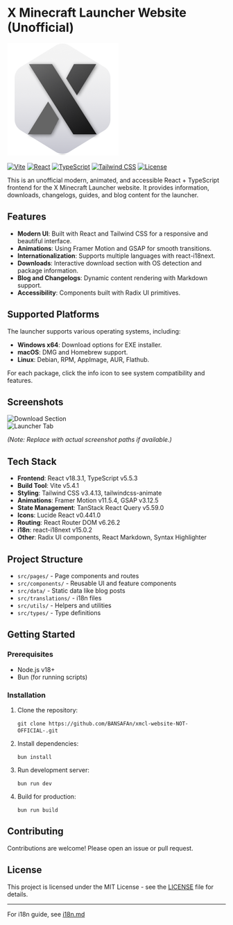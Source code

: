 # X Minecraft Launcher Website (Unofficial)

![X Minecraft Launcher Logo](public/PhotoXMCL/logo.png)

[![Vite](https://img.shields.io/badge/Vite-5.4.1-646cff?logo=vite)](https://vitejs.dev/) [![React](https://img.shields.io/badge/React-18.3.1-61dafb?logo=react)](https://reactjs.org/) [![TypeScript](https://img.shields.io/badge/TypeScript-5.5.3-3178c6?logo=typescript)](https://www.typescriptlang.org/) [![Tailwind CSS](https://img.shields.io/badge/Tailwind_CSS-3.4.13-38b2ac?logo=tailwindcss)](https://tailwindcss.com/) [![License](https://img.shields.io/badge/License-MIT-lightgrey)]()

This is an unofficial modern, animated, and accessible React + TypeScript frontend for the X Minecraft Launcher website. It provides information, downloads, changelogs, guides, and blog content for the launcher.

## Features

- **Modern UI**: Built with React and Tailwind CSS for a responsive and beautiful interface.
- **Animations**: Using Framer Motion and GSAP for smooth transitions.
- **Internationalization**: Supports multiple languages with react-i18next.
- **Downloads**: Interactive download section with OS detection and package information.
- **Blog and Changelogs**: Dynamic content rendering with Markdown support.
- **Accessibility**: Components built with Radix UI primitives.

## Supported Platforms

The launcher supports various operating systems, including:

- **Windows x64**: Download options for EXE installer.
- **macOS**: DMG and Homebrew support.
- **Linux**: Debian, RPM, AppImage, AUR, Flathub.

For each package, click the info icon to see system compatibility and features.

## Screenshots

![Download Section](public/screenshots/download-section.png)  
![Launcher Tab](public/screenshots/launcher-tab.png)

*(Note: Replace with actual screenshot paths if available.)*

## Tech Stack

- **Frontend**: React v18.3.1, TypeScript v5.5.3
- **Build Tool**: Vite v5.4.1
- **Styling**: Tailwind CSS v3.4.13, tailwindcss-animate
- **Animations**: Framer Motion v11.5.4, GSAP v3.12.5
- **State Management**: TanStack React Query v5.59.0
- **Icons**: Lucide React v0.441.0
- **Routing**: React Router DOM v6.26.2
- **i18n**: react-i18next v15.0.2
- **Other**: Radix UI components, React Markdown, Syntax Highlighter

## Project Structure

- `src/pages/` - Page components and routes
- `src/components/` - Reusable UI and feature components
- `src/data/` - Static data like blog posts
- `src/translations/` - i18n files
- `src/utils/` - Helpers and utilities
- `src/types/` - Type definitions

## Getting Started

### Prerequisites

- Node.js v18+ 
- Bun (for running scripts)

### Installation

1. Clone the repository:
   ```
   git clone https://github.com/BANSAFAn/xmcl-website-NOT-OFFICIAL-.git
   ```

2. Install dependencies:
   ```
   bun install
   ```

3. Run development server:
   ```
   bun run dev
   ```

4. Build for production:
   ```
   bun run build
   ```

## Contributing

Contributions are welcome! Please open an issue or pull request.

## License

This project is licensed under the MIT License - see the [LICENSE](LICENSE) file for details.

---

For i18n guide, see [i18n.md](i18n.md)
